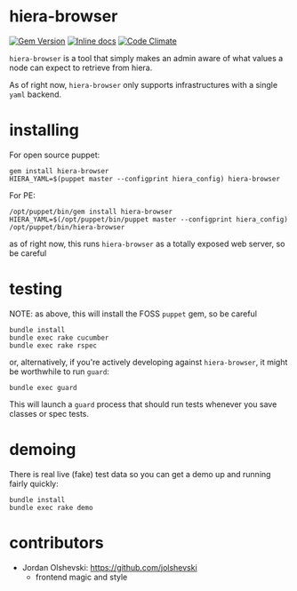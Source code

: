 # hiera-browser

[![Gem Version](https://badge.fury.io/rb/hiera-browser.svg)](http://badge.fury.io/rb/hiera-browser)
[![Inline docs](http://inch-ci.org/github/dhgwilliam/hiera-browser.png?branch=master)](http://inch-ci.org/github/dhgwilliam/hiera-browser)
[![Code Climate](https://codeclimate.com/github/dhgwilliam/hiera-browser.png)](https://codeclimate.com/github/dhgwilliam/hiera-browser)


`hiera-browser` is a tool that simply makes an admin aware of what values a node can expect to retrieve from hiera.

As of right now, `hiera-browser` only supports infrastructures with a single `yaml` backend.

# installing

For open source puppet:

```
gem install hiera-browser
HIERA_YAML=$(puppet master --configprint hiera_config) hiera-browser
```

For PE:

```
/opt/puppet/bin/gem install hiera-browser
HIERA_YAML=$(/opt/puppet/bin/puppet master --configprint hiera_config) /opt/puppet/bin/hiera-browser
```

as of right now, this runs `hiera-browser` as a totally exposed web server, so be careful

# testing

NOTE: as above, this will install the FOSS `puppet` gem, so be careful

```
bundle install
bundle exec rake cucumber
bundle exec rake rspec
```

or, alternatively, if you're actively developing against `hiera-browser`, it might be worthwhile to run `guard`:

```
bundle exec guard
```

This will launch a `guard` process that should run tests whenever you save classes or spec tests.

# demoing

There is real live (fake) test data so you can get a demo up and running fairly quickly:

```
bundle install
bundle exec rake demo
```

# contributors

- Jordan Olshevski: https://github.com/jolshevski
    - frontend magic and style
